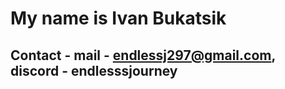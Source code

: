 # My name is Ivan Bukatsik

## Contact - mail - endlessj297@gmail.com, discord - endlesssjourney

##
